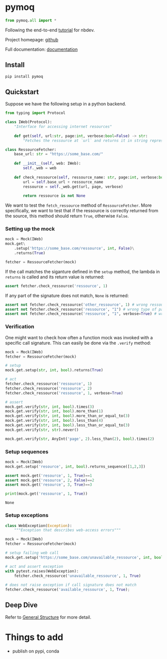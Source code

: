 pymoq
================

<!-- WARNING: THIS FILE WAS AUTOGENERATED! DO NOT EDIT! -->

``` python
from pymoq.all import *
```

Following the end-to-end
[tutorial](https://nbdev.fast.ai/Tutorials/tutorial.html) for nbdev.

Project homepage: [github](https://github.com/omlnaut/pymoq)

Full documentation: [documentation](https://omlnaut.github.io/pymoq/)

## Install

``` sh
pip install pymoq
```

## Quickstart

Suppose we have the following setup in a python backend.

``` python
from typing import Protocol

class IWeb(Protocol):
    "Interface for accessing internet resources"
    
    def get(self, url:str, page:int, verbose:bool=False) -> str:
        "Fetches the ressource at `url` and returns it in string representation"
```

``` python
class RessourceFetcher:
    base_url: str = "https://some_base.com/"
    
    def __init__(self, web: IWeb):
        self._web = web
    
    def check_ressource(self, ressource_name: str, page:int, verbose:bool=False) -> bool:
        url = self.base_url + ressource_name
        ressource = self._web.get(url, page, verbose)
        
        return ressource is not None
```

We want to test the `fetch_ressource` method of `RessourceFetcher`. More
specifically, we want to test that if the ressource is correctly
returned from the source, this method should return `True`, otherwise
`False`.

### Setting up the mock

``` python
mock = Mock(IWeb)
mock.get\
    .setup('https://some_base.com/ressource', int, False)\
    .returns(True)

fetcher = RessourceFetcher(mock)
```

If the call matches the siganture defined in the `setup` method, the
lambda in `returns` is called and its return value is returned:

``` python
assert fetcher.check_ressource('ressource', 1)
```

If any part of the signature does not match, `None` is returned:

``` python
assert not fetcher.check_ressource('other_ressource', 1) # wrong ressource name
assert not fetcher.check_ressource('ressource', "1") # wrong type of page argument
assert not fetcher.check_ressource('ressource', "1", verbose=True) # wrong value for verbose argument
```

### Verification

One might want to check how often a function mock was invoked with a
specific call signature. This can easily be done via the `.verify`
method:

``` python
mock = Mock(IWeb)
fetcher = RessourceFetcher(mock)

# setup
mock.get.setup(str, int, bool).returns(True)

# act
fetcher.check_ressource('ressource', 1)
fetcher.check_ressource('ressource', 2)
fetcher.check_ressource('ressource', 1, verbose=True)

# assert
mock.get.verify(str, int, bool).times(3)
mock.get.verify(str, int, bool).more_than(1)
mock.get.verify(str, int, bool).more_than_or_equal_to(3)
mock.get.verify(str, int, bool).less_than(4)
mock.get.verify(str, int, bool).less_than_or_equal_to(3)
mock.get.verify(str, str).never()

mock.get.verify(str, AnyInt('page', 2).less_than(2), bool).times(2)
```

### Setup sequences

``` python
mock = Mock(IWeb)
mock.get.setup('resource', int, bool).returns_sequence([1,2,3])

assert mock.get('resource', 1, True)==1
assert mock.get('resource', 2, False)==2
assert mock.get('resource', 3, True)==3

print(mock.get('ressource', 1, True))
```

    None

### Setup exceptions

``` python
class WebException(Exception):
    """Exception that describes web-access errors"""
```

``` python
mock = Mock(IWeb)
fetcher = RessourceFetcher(mock)

# setup failing web call
mock.get.setup('https://some_base.com/unavailable_ressource', int, bool).throws(WebException())

# act and assert exception
with pytest.raises(WebException):
    fetcher.check_ressource('unavailable_ressource', 1, True)
    
# does not raise exception if call signature does not match
fetcher.check_ressource('available_ressource', 1, True);
```

## Deep Dive

Refer to [General
Structure](https://omlnaut.github.io/pymoq/doc/general.html) for more
detail.

# Things to add

- publish on pypi, conda
